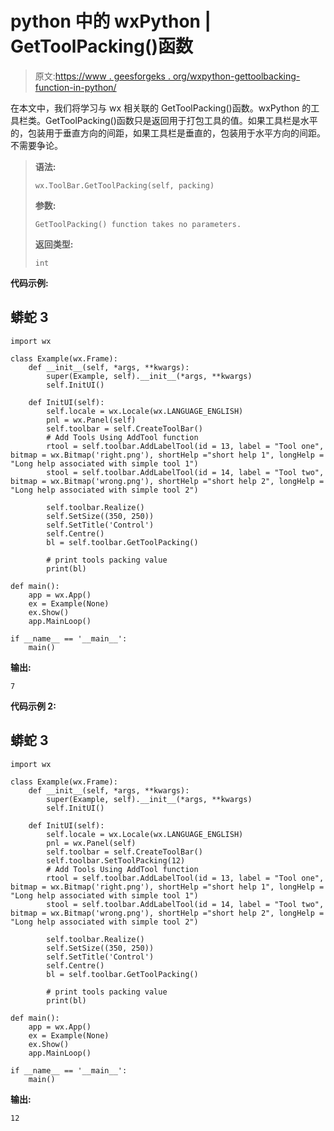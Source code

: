 # python 中的 wxPython | GetToolPacking()函数

> 原文:[https://www . geesforgeks . org/wxpython-gettoolbacking-function-in-python/](https://www.geeksforgeeks.org/wxpython-gettoolpacking-function-in-python/)

在本文中，我们将学习与 wx 相关联的 GetToolPacking()函数。wxPython 的工具栏类。GetToolPacking()函数只是返回用于打包工具的值。如果工具栏是水平的，包装用于垂直方向的间距，如果工具栏是垂直的，包装用于水平方向的间距。不需要争论。

> **语法:**
> 
> ```
> wx.ToolBar.GetToolPacking(self, packing)
> ```
> 
> **参数:**
> 
> ```
> GetToolPacking() function takes no parameters.
> ```
> 
> **返回类型:**
> 
> ```
> int
> ```

**代码示例:**

## 蟒蛇 3

```
import wx

class Example(wx.Frame):
    def __init__(self, *args, **kwargs):
        super(Example, self).__init__(*args, **kwargs)
        self.InitUI()

    def InitUI(self):
        self.locale = wx.Locale(wx.LANGUAGE_ENGLISH)
        pnl = wx.Panel(self)
        self.toolbar = self.CreateToolBar()
        # Add Tools Using AddTool function
        rtool = self.toolbar.AddLabelTool(id = 13, label = "Tool one", bitmap = wx.Bitmap('right.png'), shortHelp ="short help 1", longHelp = "Long help associated with simple tool 1")
        stool = self.toolbar.AddLabelTool(id = 14, label = "Tool two", bitmap = wx.Bitmap('wrong.png'), shortHelp ="short help 2", longHelp = "Long help associated with simple tool 2")

        self.toolbar.Realize()
        self.SetSize((350, 250))
        self.SetTitle('Control')
        self.Centre()
        bl = self.toolbar.GetToolPacking()

        # print tools packing value
        print(bl)

def main():
    app = wx.App()
    ex = Example(None)
    ex.Show()
    app.MainLoop()

if __name__ == '__main__':
    main()
```

**输出:**

```
7
```

**代码示例 2:**

## 蟒蛇 3

```
import wx

class Example(wx.Frame):
    def __init__(self, *args, **kwargs):
        super(Example, self).__init__(*args, **kwargs)
        self.InitUI()

    def InitUI(self):
        self.locale = wx.Locale(wx.LANGUAGE_ENGLISH)
        pnl = wx.Panel(self)
        self.toolbar = self.CreateToolBar()
        self.toolbar.SetToolPacking(12)
        # Add Tools Using AddTool function
        rtool = self.toolbar.AddLabelTool(id = 13, label = "Tool one", bitmap = wx.Bitmap('right.png'), shortHelp ="short help 1", longHelp = "Long help associated with simple tool 1")
        stool = self.toolbar.AddLabelTool(id = 14, label = "Tool two", bitmap = wx.Bitmap('wrong.png'), shortHelp ="short help 2", longHelp = "Long help associated with simple tool 2")

        self.toolbar.Realize()
        self.SetSize((350, 250))
        self.SetTitle('Control')
        self.Centre()
        bl = self.toolbar.GetToolPacking()

        # print tools packing value
        print(bl)

def main():
    app = wx.App()
    ex = Example(None)
    ex.Show()
    app.MainLoop()

if __name__ == '__main__':
    main()
```

**输出:**

```
12
```